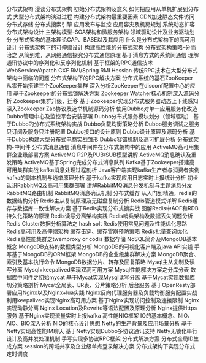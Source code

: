 分布式架构
漫谈分布式架构
初始分布式架构及意义
如何把应用从单机扩展到分布式
大型分布式架构演进过程
构建分布式架构最重要因素
CDN加速静态文件访问
分布式存储
分布式搜索引擎
应用发布与监控
应用容灾及机房规划
系统动态扩容
分布式架构设计
主架构模型-SOA架构和微服务架构
领域驱动设计及业务驱动划分
分布式架构的基本理论CAP、BASE以及其应用
什么是分布式架构下的高可用设计
分布式架构下的可伸缩设计
构建高性能的分布式架构
分布式架构策略-分而治之
从简到难，从网络通信探究分布式通信原理
基于消息方式的系统间通信
理解通讯协议中的序列化和反序列化机制
基于框架的RPC通信技术
WebService/Apatch CXF
RMI/Spring RMI
Hessian
传统RPC技术在大型分布式架构中面临的问题
分布式架构下的RPC解决方案
分布式系统的基石ZooKeeper
从零开始搭建三个ZooKeeper集群
深入分析ZooKeeper在disconf配置中心的应用
基于Zookeeper的分布式锁解决方案
Zookeeper Watcher核心机制深入源码分析
Zookeeper集群升级、迁移
基于Zookeeper实现分布式服务器动态上下线感知
深入Zookeeper Zab协议及选举机制源码分析
使用Dubbo对单一应用服务化改造
Dubbo管理中心及监控平台安装部署
Dubbo分布式服务模块划分（领域驱动）
基于Dubbo的分布式系统架构实战
Dubbo负载均衡策略分析
Dubbo服务调试之服务只订阅及服务只注册配置
Dubbo接口的设计原则
Dubbo设计原理及源码分析
基于Dubbo构建大型分布式电商实战雏形
Dubbo容错机制及高可扩展分析
分布式架构-中间件
分布式消息通信
消息中间件在分布式架构中的应用
ActiveMQ高可用集群企业级部署方案
ActiveMQ P2P及PUB/SUB模型讲解
ActiveMQ消息确认及重发策略
ActiveMQ基于Spring完成分布式消息队列
Kafka基于Zookeeper搭建高可用集群实战
kafka消息处理过程剖析
Java客户端实现kafka生产者与消费者实例
kafka的副本机制与选举原理分析
基于kafka实现应用日志实时上报统计分析
初步认识RabbitMQ及高可用集群部署
讲解RabbitMQ消息分发机制与主题消息分发
RabbitMQ路由机制
RabbitMQ消息确认机制
分布式缓存
从入门到精通，redis的数据结构分析
Redis主从复制原理及无磁盘复制分析
Redis管道模式详解
Redis缓存与数据库一致性解决方案
基于Redis实现分布式锁实战
图解Redis中AOF和RDB持久化策略的原理
Redis读写分离架构实践
Redis哨兵架构及数据丢失问题分析
Redis Cluster数据分析算法之 hash solt
Redis使用常见问题及性能优化思路
Redis高可用及高伸缩架构
缓存击穿、缓存雪崩预防策略
Redis批量查询优化
Redis高性能集群之twemproxy or codis
数据存储
NoSQL简介及MongoDB基本概念
MongoDB支持的数据类型分析
MongoDB的可视化客户端及java API实践
手写基于MongoDB的ORM框架
MongoDB的企业级集群解决方案
MongoDB聚合、索引及基本执行命令
MongoDB数据分片、转存及回复策略
Mysql主从复制及读写分离
Mysql+keepalived实现双高可用方案
Mysql性能解决方案之分库分表
数据库中间件之初始mycat
基于Mycat实现Mysql读写分离
基于Mycat实现数据库切分策略剖析
Mycat全局表、ER表、分片策略分析
后台服务
基于OpenResty部署应用Nginx以及Nginx+lua实践
Nginx反向代理服务器及负载均衡服务配置实战
利用keepalived实现Nginx高可用方案
基于Nginx实现访问控制及连接限制
Nginx实现动静分离
Nginx Location及Rewrite等语法配置及原理分析
Nginx提供Https服务
基于Nginx实现流量实时上报kafka
高性能NIO框架
IO的基本概念、NIO、AIO、BIO深入分析
NIO的核心设计思想
Netty的生产背景及应用场景分析
基于Netty实现高性能IM聊天
基于Netty实现Dubbo多协议通讯支持
Netty无锁化串行设计及高并发处理机制
手写实现多协议RPC框架
分布式解决方案
分布式全局ID生成方案
session的跨域共享及企业级单点登录解决方案
分布式架构下实现分布式定时调度